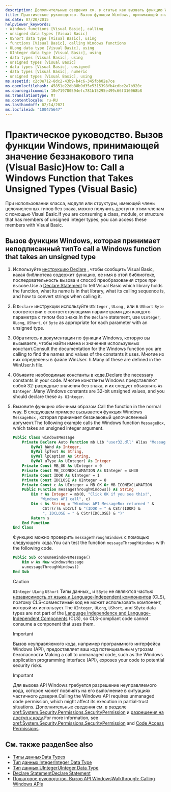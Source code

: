 ```yaml
---
description: Дополнительные сведения см. в статье как вызвать функцию Windows, которая принимает неподписанные типы (Visual Basic)
title: Практическое руководство. Вызов функции Windows, принимающей значение беззнакового типа
ms.date: 07/20/2015
helpviewer_keywords:
- Windows functions [Visual Basic], calling
- unsigned data types [Visual Basic]
- UShort data type [Visual Basic], using
- functions [Visual Basic], calling Windows functions
- ULong data type [Visual Basic], using
- UInteger data type [Visual Basic], using
- data types [Visual Basic], using
- unsigned types [Visual Basic]
- data types [Visual Basic], unsigned
- data types [Visual Basic], numeric
- unsigned types [Visual Basic], using
ms.assetid: c2c0e712-8dc2-43b9-b4c6-345fbb02e7ce
ms.openlocfilehash: 45851e22db88b9d35e5315398fb4cdbc2a7b920c
ms.sourcegitcommit: 10e719780594efc781b15295e499c66f316068b8
ms.translationtype: MT
ms.contentlocale: ru-RU
ms.lasthandoff: 02/14/2021
ms.locfileid: "100475647"
---
```

# <a name="how-to-call-a-windows-function-that-takes-unsigned-types-visual-basic"></a><span data-ttu-id="3ae39-103">Практическое руководство. Вызов функции Windows, принимающей значение беззнакового типа (Visual Basic)</span><span class="sxs-lookup"><span data-stu-id="3ae39-103">How to: Call a Windows Function that Takes Unsigned Types (Visual Basic)</span></span>

<span data-ttu-id="3ae39-104">При использовании класса, модуля или структуры, имеющей члены целочисленных типов без знака, можно получить доступ к этим членам с помощью Visual Basic.</span><span class="sxs-lookup"><span data-stu-id="3ae39-104">If you are consuming a class, module, or structure that has members of unsigned integer types, you can access these members with Visual Basic.</span></span>

## <a name="to-call-a-windows-function-that-takes-an-unsigned-type"></a><span data-ttu-id="3ae39-105">Вызов функции Windows, которая принимает неподписанный тип</span><span class="sxs-lookup"><span data-stu-id="3ae39-105">To call a Windows function that takes an unsigned type</span></span>

1. <span data-ttu-id="3ae39-106">Используйте [инструкцию Declare](../../language-reference/statements/declare-statement.md) , чтобы сообщить Visual Basic, какая библиотека содержит функцию, ее имя в этой библиотеке, последовательность вызова и способ преобразования строк при вызове.</span><span class="sxs-lookup"><span data-stu-id="3ae39-106">Use a [Declare Statement](../../language-reference/statements/declare-statement.md) to tell Visual Basic which library holds the function, what its name is in that library, what its calling sequence is, and how to convert strings when calling it.</span></span>

2. <span data-ttu-id="3ae39-107">В `Declare` инструкции используйте `UInteger` , `ULong` , или в `UShort` `Byte` соответствии с соответствующими параметрами для каждого параметра с типом без знака.</span><span class="sxs-lookup"><span data-stu-id="3ae39-107">In the `Declare` statement, use `UInteger`, `ULong`, `UShort`, or `Byte` as appropriate for each parameter with an unsigned type.</span></span>

3. <span data-ttu-id="3ae39-108">Обратитесь к документации по функции Windows, которую вы вызываете, чтобы найти имена и значения используемых констант.</span><span class="sxs-lookup"><span data-stu-id="3ae39-108">Consult the documentation for the Windows function you are calling to find the names and values of the constants it uses.</span></span> <span data-ttu-id="3ae39-109">Многие из них определены в файле WinUser. h.</span><span class="sxs-lookup"><span data-stu-id="3ae39-109">Many of these are defined in the WinUser.h file.</span></span>

4. <span data-ttu-id="3ae39-110">Объявите необходимые константы в коде.</span><span class="sxs-lookup"><span data-stu-id="3ae39-110">Declare the necessary constants in your code.</span></span> <span data-ttu-id="3ae39-111">Многие константы Windows представляют собой 32-разрядные значения без знака, и их следует объявлять `As UInteger` .</span><span class="sxs-lookup"><span data-stu-id="3ae39-111">Many Windows constants are 32-bit unsigned values, and you should declare these `As UInteger`.</span></span>

5. <span data-ttu-id="3ae39-112">Вызовите функцию обычным образом.</span><span class="sxs-lookup"><span data-stu-id="3ae39-112">Call the function in the normal way.</span></span> <span data-ttu-id="3ae39-113">В следующем примере вызывается функция Windows `MessageBox` , которая принимает беззнаковый целочисленный аргумент.</span><span class="sxs-lookup"><span data-stu-id="3ae39-113">The following example calls the Windows function `MessageBox`, which takes an unsigned integer argument.</span></span>

    ```vb
    Public Class windowsMessage
        Private Declare Auto Function mb Lib "user32.dll" Alias "MessageBox" (
            ByVal hWnd As Integer,
            ByVal lpText As String,
            ByVal lpCaption As String,
            ByVal uType As UInteger) As Integer
        Private Const MB_OK As UInteger = 0
        Private Const MB_ICONEXCLAMATION As UInteger = &H30
        Private Const IDOK As UInteger = 1
        Private Const IDCLOSE As UInteger = 8
        Private Const c As UInteger = MB_OK Or MB_ICONEXCLAMATION
        Public Function messageThroughWindows() As String
            Dim r As Integer = mb(0, "Click OK if you see this!",
                "Windows API call", c)
            Dim s As String = "Windows API MessageBox returned " &
                 CStr(r)& vbCrLf & "(IDOK = " & CStr(IDOK) &
                 ", IDCLOSE = " & CStr(IDCLOSE) & ")"
            Return s
        End Function
    End Class
    ```

     <span data-ttu-id="3ae39-114">Функцию можно проверить `messageThroughWindows` с помощью следующего кода.</span><span class="sxs-lookup"><span data-stu-id="3ae39-114">You can test the function `messageThroughWindows` with the following code.</span></span>

    ```vb
    Public Sub consumeWindowsMessage()
        Dim w As New windowsMessage
        w.messageThroughWindows()
    End Sub
    ```

    > [!CAUTION]
    > <span data-ttu-id="3ae39-115">`UInteger` `ULong` `UShort` Типы данных,, и `SByte` не являются частью [независимость от языка и Language-Independent компонентов](../../../standard/language-independence-and-language-independent-components.md) (CLS), поэтому CLS-совместимый код не может использовать компонент, который их использует.</span><span class="sxs-lookup"><span data-stu-id="3ae39-115">The `UInteger`, `ULong`, `UShort`, and `SByte` data types are not part of the [Language Independence and Language-Independent Components](../../../standard/language-independence-and-language-independent-components.md) (CLS), so CLS-compliant code cannot consume a component that uses them.</span></span>

    > [!IMPORTANT]
    > <span data-ttu-id="3ae39-116">Вызов неуправляемого кода, например программного интерфейса Windows (API), предоставляет ваш код потенциальным угрозам безопасности.</span><span class="sxs-lookup"><span data-stu-id="3ae39-116">Making a call to unmanaged code, such as the Windows application programming interface (API), exposes your code to potential security risks.</span></span>

    > [!IMPORTANT]
    > <span data-ttu-id="3ae39-117">Для вызова API Windows требуется разрешение неуправляемого кода, которое может повлиять на его выполнение в ситуациях частичного доверия.</span><span class="sxs-lookup"><span data-stu-id="3ae39-117">Calling the Windows API requires unmanaged code permission, which might affect its execution in partial-trust situations.</span></span> <span data-ttu-id="3ae39-118">Дополнительные сведения см. в разделе <xref:System.Security.Permissions.SecurityPermission> и [разрешения на доступ к коду](/previous-versions/dotnet/netframework-4.0/h846e9b3(v=vs.100)).</span><span class="sxs-lookup"><span data-stu-id="3ae39-118">For more information, see <xref:System.Security.Permissions.SecurityPermission> and [Code Access Permissions](/previous-versions/dotnet/netframework-4.0/h846e9b3(v=vs.100)).</span></span>

## <a name="see-also"></a><span data-ttu-id="3ae39-119">См. также раздел</span><span class="sxs-lookup"><span data-stu-id="3ae39-119">See also</span></span>

- [<span data-ttu-id="3ae39-120">Типы данных</span><span class="sxs-lookup"><span data-stu-id="3ae39-120">Data Types</span></span>](../../language-reference/data-types/index.md)
- [<span data-ttu-id="3ae39-121">Тип данных Integer</span><span class="sxs-lookup"><span data-stu-id="3ae39-121">Integer Data Type</span></span>](../../language-reference/data-types/integer-data-type.md)
- [<span data-ttu-id="3ae39-122">Тип данных UInteger</span><span class="sxs-lookup"><span data-stu-id="3ae39-122">UInteger Data Type</span></span>](../../language-reference/data-types/uinteger-data-type.md)
- [<span data-ttu-id="3ae39-123">Declare Statement</span><span class="sxs-lookup"><span data-stu-id="3ae39-123">Declare Statement</span></span>](../../language-reference/statements/declare-statement.md)
- [<span data-ttu-id="3ae39-124">Пошаговое руководство. Вызов API Windows</span><span class="sxs-lookup"><span data-stu-id="3ae39-124">Walkthrough: Calling Windows APIs</span></span>](walkthrough-calling-windows-apis.md)
